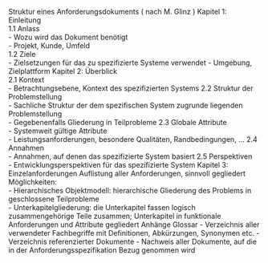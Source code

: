 Struktur eines Anforderungsdokuments ( nach M. Glinz )
	Kapitel 1: Einleitung  
		1.1 Anlass  
			- Wozu wird das Dokument benötigt  
			- Projekt, Kunde, Umfeld  
		1.2 Ziele  
			- Zielsetzungen für das zu spezifizierte Systeme verwendet
			- Umgebung, Zielplattform
	Kapitel 2: Überblick  
		2.1 Kontext  
			- Betrachtungsebene, Kontext des spezifizierten Systems
		2.2 Struktur der Problemstellung  
			- Sachliche Struktur der dem spezifischen System zugrunde liegenden Problemstellung  
			- Gegebenenfalls Gliederung in Teilprobleme
		2.3 Globale Attribute  
			- Systemweit gültige Attribute  
			- Leistungsanforderungen, besondere Qualitäten, Randbedingungen, ...
		2.4 Annahmen  
			- Annahmen, auf denen das spezifizierte System basiert
		2.5 Perspektiven  
			- Entwicklungsperspektiven für das spezifizierte System
	Kapitel 3: Einzelanforderungen
		Auflistung aller Anforderungen, sinnvoll gegliedert  
			Möglichkeiten:  
				- Hierarchisches Objektmodell: hierarchische Gliederung des Problems in geschlossene Teilprobleme  
				- Unterkapitelgliederung: die Unterkapitel fassen logisch zusammengehörige Teile zusammen; Unterkapitel in funktionale Anforderungen und Attribute gegliedert
	Anhänge
		Glossar
		- Verzeichnis aller verwendeter Fachbegriffe mit Definitionen, Abkürzungen, Synonymen etc.
		- Verzeichnis referenzierter Dokumente
		- Nachweis aller Dokumente, auf die in der Anforderungsspezifikation Bezug genommen wird
